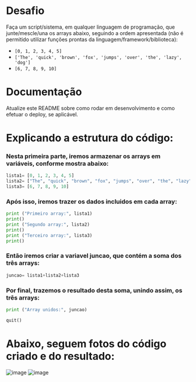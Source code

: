 # Desafio

Faça um script/sistema, em qualquer linguagem de programação, que junte/mescle/una os arrays abaixo, seguindo a ordem apresentada (não é permitido utilizar funções prontas da linguagem/framework/biblioteca):

 - `[0, 1, 2, 3, 4, 5]`
 - `['The', 'quick', 'brown', 'fox', 'jumps', 'over', 'the', 'lazy', 'dog']`
 - `[6, 7, 8, 9, 10]`

# Documentação

Atualize este README sobre como rodar em desenvolvimento e como efetuar o deploy, se aplicável.

# Explicando a estrutura do código:
### Nesta primeira parte, iremos armazenar os arrays em variáveis, conforme mostra abaixo:
```python
lista1= [0, 1, 2, 3, 4, 5]
lista2= ["The", "quick", "brown", "fox", "jumps", "over", "the", "lazy", "dog"]
lista3= [6, 7, 8, 9, 10]
```
### Após isso, iremos trazer os dados incluidos em cada array:
```python
print ("Primeiro array:", lista1)
print()
print ("Segundo array:", lista2)
print()
print ("Terceiro array:", lista3)
print()
```
### Então iremos criar a variavel juncao, que contém a soma dos três arrays:
```python
juncao= lista1+lista2+lista3
```
### Por final, trazemos o resultado desta soma, unindo assim, os três arrays:
```python
print ("Array unidos:", juncao)

quit()
```

# Abaixo, seguem fotos do código criado e do resultado:
![image](https://user-images.githubusercontent.com/83428347/116751986-3100cc80-a9db-11eb-8e41-709352b54af5.png)
![image](https://user-images.githubusercontent.com/83428347/116752027-45dd6000-a9db-11eb-885d-31a170bf26af.png)



